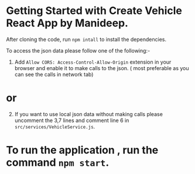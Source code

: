 # Getting Started with Create Vehicle React App by Manideep.

After cloning the code, run `npm intall` to install the dependencies.

To access the json data please follow one of the following:-

1. Add `Allow CORS: Access-Control-Allow-Origin` extension in your browser and enable it to make calls to the json. ( most preferable as you can see the calls in network tab)
# or
2. If you want to use local json data without making calls please uncomment the 3,7 lines and comment line 6 in `src/services/VehicleService.js`.


# To run the application , run the command `npm start`.